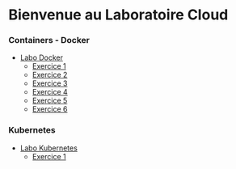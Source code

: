 # Bienvenue au Laboratoire Cloud


### Containers - Docker
- [Labo Docker][0]
  - [Exercice 1][1]
  - [Exercice 2][2]
  - [Exercice 3][3]
  - [Exercice 4][4]
  - [Exercice 5][5]
  - [Exercice 6][6]

### Kubernetes
  - [Labo Kubernetes][10]
    - [Exercice 1][11]


[0]: ./laboDocker.html
[1]: ./laboDocker0.html
[2]: ./laboDocker1.html
[3]: ./laboDocker2.html
[4]: ./laboDocker3.html
[5]: ./laboDocker4.html
[6]: ./laboDocker5.html

[10]: ./laboKube.html
[11]: ./laboKube0.html

